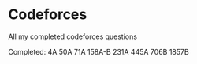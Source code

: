 # Codeforces
All my completed codeforces questions

Completed:
4A
50A
71A
158A-B
231A
445A
706B
1857B
